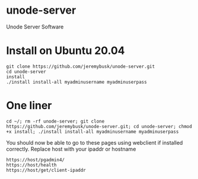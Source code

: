 # unode-server
Unode Server Software

# Install on Ubuntu 20.04
```
git clone https://github.com/jeremybusk/unode-server.git
cd unode-server
install
./install install-all myadminusername myadminuserpass
```

# One liner
```
cd ~/; rm -rf unode-server; git clone https://github.com/jeremybusk/unode-server.git; cd unode-server; chmod +x install; ./install install-all myadminusername myadminuserpass
```

You should now be able to go to these pages using webclient if installed correctly. Replace host with your ipaddr or hostname
```
https://host/pgadmin4/
https://host/health
https://host/get/client-ipaddr
```
